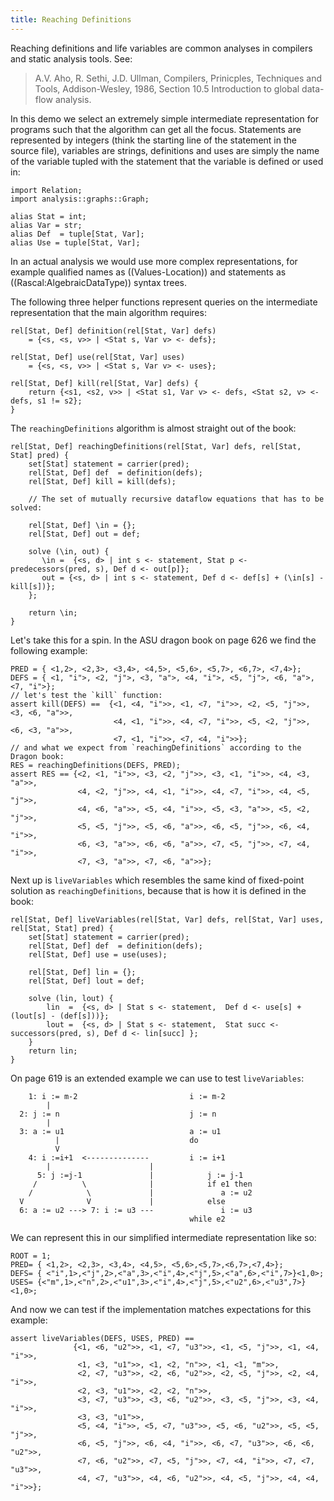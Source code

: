 ```yaml
---
title: Reaching Definitions
---
```


Reaching definitions and life variables are common analyses in compilers and static analysis tools. 
See: 
> A.V. Aho, R. Sethi, J.D. Ullman, Compilers, Prinicples, Techniques and Tools,
> Addison-Wesley, 1986, Section 10.5 Introduction to global data-flow analysis.

In this demo we select an extremely simple intermediate representation for programs
such that the algorithm can get all the focus. Statements are represented by 
integers (think the starting line of the statement in the source file), variables
are strings, definitions and uses are simply the name of the variable tupled with
the statement that the variable is defined or used in:

```rascal-commands
import Relation;
import analysis::graphs::Graph;

alias Stat = int;
alias Var = str;
alias Def  = tuple[Stat, Var];
alias Use = tuple[Stat, Var];
```

In an actual analysis we would use more complex representations, for example
qualified names as ((Values-Location)) and statements as ((Rascal:AlgebraicDataType)) syntax trees.

The following three helper functions represent queries on the intermediate representation that
the main algorithm requires:
```rascal-commands,continue
rel[Stat, Def] definition(rel[Stat, Var] defs)
	= {<s, <s, v>> | <Stat s, Var v> <- defs};

rel[Stat, Def] use(rel[Stat, Var] uses)
	= {<s, <s, v>> | <Stat s, Var v> <- uses};

rel[Stat, Def] kill(rel[Stat, Var] defs) { 
	return {<s1, <s2, v>> | <Stat s1, Var v> <- defs, <Stat s2, v> <- defs, s1 != s2};
}
```

The `reachingDefinitions` algorithm is almost straight out of the book:

```rascal-commands,continue
rel[Stat, Def] reachingDefinitions(rel[Stat, Var] defs, rel[Stat, Stat] pred) {
	set[Stat] statement = carrier(pred);
	rel[Stat, Def] def  = definition(defs);
	rel[Stat, Def] kill = kill(defs);

	// The set of mutually recursive dataflow equations that has to be solved:

	rel[Stat, Def] \in = {};
	rel[Stat, Def] out = def;
	
	solve (\in, out) {
       \in =  {<s, d> | int s <- statement, Stat p <- predecessors(pred, s), Def d <- out[p]};
       out = {<s, d> | int s <- statement, Def d <- def[s] + (\in[s] - kill[s])};
	};

	return \in;
}
```

Let's take this for a spin. In the ASU dragon book on page 626 we find the following example:
```rascal-shell,continue
PRED = { <1,2>, <2,3>, <3,4>, <4,5>, <5,6>, <5,7>, <6,7>, <7,4>};
DEFS = { <1, "i">, <2, "j">, <3, "a">, <4, "i">, <5, "j">, <6, "a">, <7, "i">};
// let's test the `kill` function:
assert kill(DEFS) ==  {<1, <4, "i">>, <1, <7, "i">>, <2, <5, "j">>, <3, <6, "a">>, 
                       <4, <1, "i">>, <4, <7, "i">>, <5, <2, "j">>, <6, <3, "a">>, 
                       <7, <1, "i">>, <7, <4, "i">>};
// and what we expect from `reachingDefinitions` according to the Dragon book:
RES = reachingDefinitions(DEFS, PRED);
assert RES == {<2, <1, "i">>, <3, <2, "j">>, <3, <1, "i">>, <4, <3, "a">>, 
               <4, <2, "j">>, <4, <1, "i">>, <4, <7, "i">>, <4, <5, "j">>, 
               <4, <6, "a">>, <5, <4, "i">>, <5, <3, "a">>, <5, <2, "j">>, 
               <5, <5, "j">>, <5, <6, "a">>, <6, <5, "j">>, <6, <4, "i">>, 
               <6, <3, "a">>, <6, <6, "a">>, <7, <5, "j">>, <7, <4, "i">>, 
               <7, <3, "a">>, <7, <6, "a">>};
```


Next up is `liveVariables` which resembles the same kind of fixed-point solution as `reachingDefinitions`,
because that is how it is defined in the book:

```rascal-commands,continue
rel[Stat, Def] liveVariables(rel[Stat, Var] defs, rel[Stat, Var] uses, rel[Stat, Stat] pred) {
	set[Stat] statement = carrier(pred);
	rel[Stat, Def] def  = definition(defs);
	rel[Stat, Def] use = use(uses);
	
    rel[Stat, Def] lin = {};
	rel[Stat, Def] lout = def;
 	
 	solve (lin, lout) {
		lin  =  {<s, d> | Stat s <- statement,  Def d <- use[s] + (lout[s] - (def[s]))};
		lout =  {<s, d> | Stat s <- statement,  Stat succ <- successors(pred, s), Def d <- lin[succ] };
	}
	return lin;
}
```

On page 619 is an extended example we can use to test `liveVariables`:
```ascii-art
	1: i := m-2				            i := m-2
        |
  2: j := n				                j := n
        |
  3: a := u1			             	a := u1
	      |					            do
	      V
	4: i :=i+1  <--------------			i := i+1
        |                      |
      5: j :=j-1               |			j := j-1
 	 /          \              |			if e1 then
	/            \             |			   a := u2
  V              V             |			else
  6: a := u2 ---> 7: i := u3 ---			   i := u3
						                while e2
```

We can represent this in our simplified intermediate representation like so:
```rascal-shell,continue
ROOT = 1;
PRED= { <1,2>, <2,3>, <3,4>, <4,5>, <5,6>,<5,7>,<6,7>,<7,4>};
DEFS= { <"i",1>,<"j",2>,<"a",3>,<"i",4>,<"j",5>,<"a",6>,<"i",7>}<1,0>;
USES= {<"m",1>,<"n",2>,<"u1",3>,<"i",4>,<"j",5>,<"u2",6>,<"u3",7>}<1,0>;
```
And now we can test if the implementation matches expectations for this example:

```rascal-shell,continue
assert liveVariables(DEFS, USES, PRED) ==
	 	      {<1, <6, "u2">>, <1, <7, "u3">>, <1, <5, "j">>, <1, <4, "i">>,
		       <1, <3, "u1">>, <1, <2, "n">>, <1, <1, "m">>, 
		       <2, <7, "u3">>, <2, <6, "u2">>, <2, <5, "j">>, <2, <4, "i">>, 
		       <2, <3, "u1">>, <2, <2, "n">>, 
		       <3, <7, "u3">>, <3, <6, "u2">>, <3, <5, "j">>, <3, <4, "i">>, 
		       <3, <3, "u1">>, 
		       <5, <4, "i">>, <5, <7, "u3">>, <5, <6, "u2">>, <5, <5, "j">>, 
		       <6, <5, "j">>, <6, <4, "i">>, <6, <7, "u3">>, <6, <6, "u2">>, 
		       <7, <6, "u2">>, <7, <5, "j">>, <7, <4, "i">>, <7, <7, "u3">>, 
		       <4, <7, "u3">>, <4, <6, "u2">>, <4, <5, "j">>, <4, <4, "i">>};
```

